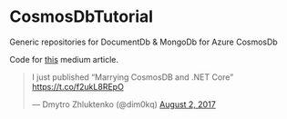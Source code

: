 # CosmosDbTutorial
Generic repositories for DocumentDb &amp; MongoDb for Azure CosmosDb

Code for <a href ="https://medium.com/@dmytrozhluktenko/marrying-cosmosdb-and-net-core-7c55c8fca5b3">this</a> medium article.
<blockquote class="twitter-tweet" data-lang="en"><p lang="en" dir="ltr">I just published “Marrying CosmosDB and .NET Core” <a href="https://t.co/f2ukL8REpO">https://t.co/f2ukL8REpO</a></p>&mdash; Dmytro Zhluktenko (@dim0kq) <a href="https://twitter.com/dim0kq/status/892651923207335941">August 2, 2017</a></blockquote>
